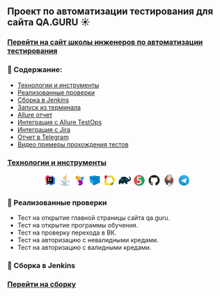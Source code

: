 
## Проект по автоматизации тестирования для сайта QA.GURU ☀️️

### <a target="_blank" href="https://qa.guru/">Перейти на сайт школы инженеров по автоматизации тестирования</a>

### 💎 Содержание:

- <a href="#технологии-и-инструменты">Технологии и инструменты</a>
- <a href="#shinto_shrine-реализованные-проверки">Реализованные проверки</a>
- <a href="#shinto_shrine-сборка-в-Jenkins">Сборка в Jenkins</a>
- <a href="#shinto_shrine-запуск-из-терминала">Запуск из терминала</a>
- <a href="#shinto_shrine-allure-отчет">Allure отчет</a>
- <a href="#shinto_shrine-интеграция-с-allure-testops">Интеграция с Allure TestOps</a>
- <a href="#shinto_shrine-интеграция-с-jira">Интеграция с Jira</a>
- <a href="#shinto_shrine-отчет-в-telegram">Отчет в Telegram</a>
- <a href="#shinto_shrine-видео-примеры-прохождения-тестов">Видео примеры прохождения тестов</a>

### [Технологии и инструменты](#технологии-и-инструменты)
<p align="center">
<img width="6%" title="IntelliJ IDEA" src="src/test/resources/images/logo/Intelij_IDEA.svg">
<img width="6%" title="Java" src="src/test/resources/images/logo/Java.svg">
<img width="6%" title="Selenide" src="src/test/resources/images/logo/Selenide.svg">
<img width="6%" title="Selenoid" src="src/test/resources/images/logo/Selenoid.svg">
<img width="6%" title="Allure Report" src="src/test/resources/images/logo/Allure_Report.svg">
<img width="6%" title="Gradle" src="src/test/resources/images/logo/Gradle.svg">
<img width="6%" title="JUnit5" src="src/test/resources/images/logo/JUnit5.svg">
<img width="6%" title="GitHub" src="src/test/resources/images/logo/GitHub.svg">
<img width="6%" title="Jenkins" src="src/test/resources/images/logo/Jenkins.svg">
<img width="6%" title="Telegram" src="src/test/resources/images/logo/Telegram.svg">
</p>

### 💎 Реализованные проверки
* Тест на открытие главной страницы сайта qa.guru.
* Тест на открытие программы обучения.
* Тест на проверку перехода в ВК.
* Тест на авторизацию с невалидными кредами.
* Тест на авторизацию с валидными кредами.

### 💎 Сборка в Jenkins
### <a target="_blank" href="https://jenkins.autotests.cloud/job/qa.guru-hm13-smallProject/">Перейти на сборку</a>

